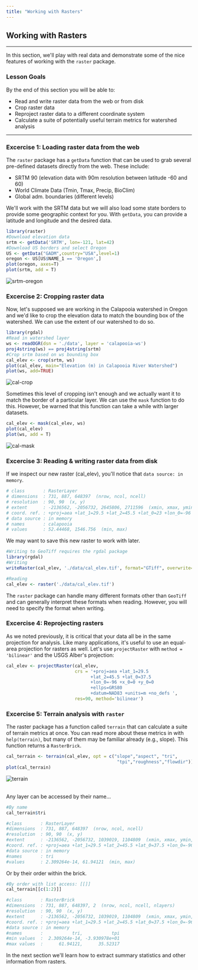 ```yaml
---
title: "Working with Rasters"
---
```


## Working with Rasters

---

In this section, we'll play with real data and demonstrate some of the nice features of working with the `raster` package. 

### Lesson Goals

By the end of this section you will be able to: 
- Read and write raster data from the web or from disk
- Crop raster data
- Reproject raster data to a different coordinate system
- Calculate a suite of potentially useful terrain metrics for watershed analysis

---

### Excercise 1: Loading raster data from the web

The `raster` package has a `getData` function that can be used to grab several pre-defined datasets directly from the web. These include:

- SRTM 90 (elevation data with 90m resolution between latitude  -60 and 60)
- World Climate Data (Tmin, Tmax, Precip, BioClim)
- Global adm. boundaries (different levels)

We'll work with the SRTM data but we will also load some state borders to provide some geographic context for you. With `getData`, you can provide a latitude and longitude and the desired data. 

```r
library(raster)
#Download elevation data
srtm <- getData('SRTM', lon=-121, lat=42)
#Download US borders and select Oregon
US <- getData("GADM",country="USA",level=1)
oregon <- US[US$NAME_1 == 'Oregon',]
plot(oregon, axes=T)
plot(srtm, add = T)
```

![srtm-oregon](../../../img/srtm-oregon.png)

### Excercise 2: Cropping raster data

Now, let's supposed we are working in the Calapooia watershed in Oregon and we'd like to crop the elevation data to match the bounding box of the watershed. We can use the extent of our watershed to do so. 

```r
library(rgdal)
#Read in watershed layer
ws <- readOGR(dsn = './data', layer = 'calapooia-ws')
proj4string(ws) == proj4string(srtm)
#Crop srtm based on ws bounding box
cal_elev <- crop(srtm, ws)
plot(cal_elev, main="Elevation (m) in Calapooia River Watershed")
plot(ws, add=TRUE)
```

![cal-crop](../../../img/cal-crop.png)

Sometimes this level of cropping isn't enough and we actually want it to match the border of a particular layer. We can use the `mask` function to do this. However, be warned that this function can take a while with larger datasets.

```r
cal_elev <- mask(cal_elev, ws)
plot(cal_elev)
plot(ws, add = T)
```

![cal-mask](../../../img/cal-mask.png)

### Excercise 3: Reading & writing raster data from disk

If we inspect our new raster (cal_elev), you'll notice that `data source: in memory`. 

```r
# class       : RasterLayer 
# dimensions  : 731, 887, 648397  (nrow, ncol, ncell)
# resolution  : 90, 90  (x, y)
# extent      : -2136562, -2056732, 2645806, 2711596  (xmin, xmax, ymin, ymax)
# coord. ref. : +proj=aea +lat_1=29.5 +lat_2=45.5 +lat_0=23 +lon_0=-96 +x_0=0 +y_0=0 +datum=NAD83 +units=m +no_defs +ellps=GRS80 +towgs84=0,0,0 
# data source : in memory
# names       : calapooia 
# values      : 52.44468, 1546.756  (min, max)
```

We may want to save this new raster to work with later.

```r
#Writing to GeoTiff requires the rgdal package
library(rgdal)
#Writing 
writeRaster(cal_elev, './data/cal_elev.tif', format="GTiff", overwrite=TRUE)
```
```r
#Reading
cal_elev <- raster('./data/cal_elev.tif')
```

The `raster` package can handle many different formats other than `GeoTiff` and can generally interpret these formats when reading. However, you will need to specify the format when writing. 

### Excercise 4: Reprojecting rasters

As we noted previously, it is critical that your data all be in the same projection for analysis. Like many applications, it's useful to use an equal-area projection for rasters as well. Let's use `projectRaster` with `method = 'bilinear'` and the USGS Alber's projection: 

```r
cal_elev <- projectRaster(cal_elev, 
                          crs = '+proj=aea +lat_1=29.5 
                                +lat_2=45.5 +lat_0=37.5 
                                +lon_0=-96 +x_0=0 +y_0=0 
                                +ellps=GRS80 
                                +datum=NAD83 +units=m +no_defs ', 
                          res=90, method='bilinear')
```

### Excercise 5: Terrain analysis with `raster`

The raster package has a function called `terrain` that can calculate a suite of terrain metrics at once. You can read more about these metrics in with `help(terrain)`, but many of them may be familiar already (e.g., slope). This function returns a `RasterBrick`.

```r
cal_terrain <- terrain(cal_elev, opt = c("slope","aspect", "tri",
                                          "tpi","roughness","flowdir"))
plot(cal_terrain)
```
 
![terrain](../../../img/terrain.png)
 
<br>
Any layer can be accessed by their name...

```r
#By name
cal_terrain$tri
```
```r
#class       : RasterLayer 
#dimensions  : 731, 887, 648397  (nrow, ncol, ncell)
#resolution  : 90, 90  (x, y)
#extent      : -2136562, -2056732, 1039019, 1104809  (xmin, xmax, ymin, ymax)
#coord. ref. : +proj=aea +lat_1=29.5 +lat_2=45.5 +lat_0=37.5 +lon_0=-96 +x_0=0 +y_0=0 +ellps=GRS80 +datum=NAD83 +units=m +no_defs #+towgs84=0,0,0 
#data source : in memory
#names       : tri 
#values      : 2.309264e-14, 61.94121  (min, max)
```

Or by their order within the brick.

```r
#By order with list access: [[]]
cal_terrain[[c(1:2)]]
```
```r
#class       : RasterBrick 
#dimensions  : 731, 887, 648397, 2  (nrow, ncol, ncell, nlayers)
#resolution  : 90, 90  (x, y)
#extent      : -2136562, -2056732, 1039019, 1104809  (xmin, xmax, ymin, ymax)
#coord. ref. : +proj=aea +lat_1=29.5 +lat_2=45.5 +lat_0=37.5 +lon_0=-96 +x_0=0 +y_0=0 +ellps=GRS80 +datum=NAD83 +units=m +no_defs #+towgs84=0,0,0 
#data source : in memory
#names       :           tri,           tpi 
#min values  :  2.309264e-14, -3.930978e+01 
#max values  :      61.94121,      35.52317 
```

In the next section we'll learn how to extract summary statistics and other information from rasters. 
